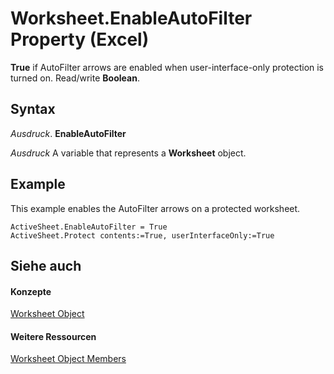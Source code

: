 
# Worksheet.EnableAutoFilter Property (Excel)

 **True** if AutoFilter arrows are enabled when user-interface-only protection is turned on. Read/write **Boolean**.


## Syntax

 _Ausdruck_. **EnableAutoFilter**

 _Ausdruck_ A variable that represents a **Worksheet** object.


## Example

This example enables the AutoFilter arrows on a protected worksheet.


```
ActiveSheet.EnableAutoFilter = True 
ActiveSheet.Protect contents:=True, userInterfaceOnly:=True
```


## Siehe auch


#### Konzepte


[Worksheet Object](182b705e-854a-81cc-a4b0-59b942de55ae.md)
#### Weitere Ressourcen


[Worksheet Object Members](http://msdn.microsoft.com/library/f8c1afea-1a1c-f5e4-37e3-52c434c8c157%28Office.15%29.aspx)